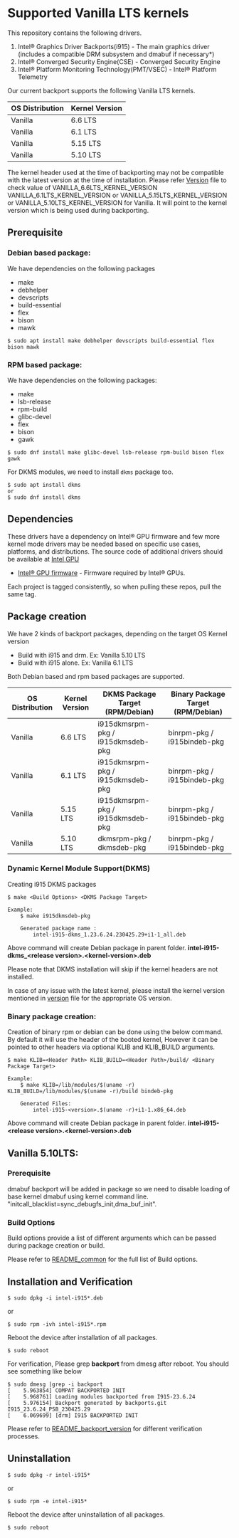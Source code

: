 # Supported Vanilla LTS kernels

This repository contains the following drivers.
1. Intel® Graphics Driver Backports(i915) - The main graphics driver (includes a compatible DRM subsystem and dmabuf if necessary*)
2. Intel® Converged Security Engine(CSE) - Converged Security Engine
3. Intel® Platform Monitoring Technology(PMT/VSEC) - Intel® Platform Telemetry

Our current backport supports the following Vanilla LTS kernels.

| OS Distribution | Kernel Version |
|---|---|
| Vanilla | 6.6 LTS  |
| Vanilla | 6.1 LTS  |
| Vanilla | 5.15 LTS |
| Vanilla | 5.10 LTS |

  The kernel header used at the time of backporting may not be compatible with the latest version at the time of installation.
  Please refer [Version](../versions) file to check value of VANILLA_6.6LTS_KERNEL_VERSION VANILLA_6.1LTS_KERNEL_VERSION or VANILLA_5.15LTS_KERNEL_VERSION or VANILLA_5.10LTS_KERNEL_VERSION for Vanilla. It will point to the kernel version which is being used during backporting.

## Prerequisite

### Debian based package:
We have dependencies on the following packages
  - make
  - debhelper
  - devscripts
  - build-essential
  - flex
  - bison
  - mawk

```
$ sudo apt install make debhelper devscripts build-essential flex bison mawk
```
### RPM based package:
We have dependencies on the following packages:
  - make
  - lsb-release
  - rpm-build
  - glibc-devel
  - flex
  - bison
  - gawk

```
$ sudo dnf install make glibc-devel lsb-release rpm-build bison flex gawk

```
For DKMS modules, we need to install `dkms` package too.
```
$ sudo apt install dkms
or
$ sudo dnf install dkms
```

## Dependencies

 These drivers have a dependency on Intel® GPU firmware and few more kernel mode drivers may be needed based on specific use cases, platforms, and distributions. The source code of additional drivers should be available at [Intel GPU](https://github.com/intel-gpu)

- [Intel® GPU firmware](https://github.com/intel-gpu/intel-gpu-firmware) - Firmware required by Intel® GPUs.

Each project is tagged consistently, so when pulling these repos, pull the same tag.

## Package creation

We have 2 kinds of backport packages, depending on the target OS Kernel version
 - Build with i915 and drm. Ex: Vanilla 5.10 LTS
 - Build with i915 alone. Ex: Vanilla 6.1 LTS

Both Debian based and rpm based packages are supported.

| OS Distribution | Kernel Version | DKMS Package Target (RPM/Debian) | Binary Package Target (RPM/Debian) |
|---|---|---|---|
| Vanilla | 6.6 LTS  | i915dkmsrpm-pkg / i915dkmsdeb-pkg | binrpm-pkg / i915bindeb-pkg |
| Vanilla | 6.1 LTS  | i915dkmsrpm-pkg / i915dkmsdeb-pkg | binrpm-pkg / i915bindeb-pkg |
| Vanilla | 5.15 LTS | i915dkmsrpm-pkg / i915dkmsdeb-pkg | binrpm-pkg / i915bindeb-pkg |
| Vanilla | 5.10 LTS | dkmsrpm-pkg / dkmsdeb-pkg | binrpm-pkg / i915bindeb-pkg |

### Dynamic Kernel Module Support(DKMS)
Creating i915 DKMS packages
```
$ make <Build Options> <DKMS Package Target>

Example:
	$ make i915dkmsdeb-pkg

	Generated package name :
		intel-i915-dkms_1.23.6.24.230425.29+i1-1_all.deb
```
Above command will create Debian package in parent folder. **intel-i915-dkms_<**release version**>.<**kernel-version**>.deb**

Please note that DKMS installation will skip if the kernel headers are not installed.

In case of any issue with the latest kernel, please install the kernel version mentioned in [version](../versions) file for the appropriate OS version.

### Binary package creation:
Creation of binary rpm or debian can be done using the below command.
By default it will use the header of the booted kernel, However it can be pointed to other headers via optional KLIB and KLIB_BUILD arguments.

```
$ make KLIB=<Header Path> KLIB_BUILD=<Header Path>/build/ <Binary Package Target>

Example:
	$ make KLIB=/lib/modules/$(uname -r) KLIB_BUILD=/lib/modules/$(uname -r)/build bindeb-pkg

	Generated Files:
		intel-i915-<version>.$(uname -r)+i1-1.x86_64.deb
```
Above command will create Debian package in parent folder. **intel-i915-<**release version**>.<**kernel-version**>.deb**

## Vanilla 5.10LTS:

### Prerequisite

dmabuf backport will be added in package so we need to disable loading of base kernel dmabuf using kernel command line.
"initcall_blacklist=sync_debugfs_init,dma_buf_init".

### Build Options
Build options provide a list of different arguments which can be passed during package creation or build.

Please refer to [README_common](README_common.md) for the full list of Build options.

## Installation and Verification
```
$ sudo dpkg -i intel-i915*.deb
```
or
```
$ sudo rpm -ivh intel-i915*.rpm
```
Reboot the device after installation of all packages.
```
$ sudo reboot
```
For verification, Please grep **backport** from dmesg after reboot. You should see something like below
```
$ sudo dmesg |grep -i backport
[    5.963854] COMPAT BACKPORTED INIT
[    5.968761] Loading modules backported from I915-23.6.24
[    5.976154] Backport generated by backports.git I915_23.6.24_PSB_230425.29
[    6.069699] [drm] I915 BACKPORTED INIT
```

Please refer to [README_backport_version](README_backport_version.md) for different verification processes.

## Uninstallation
```
$ sudo dpkg -r intel-i915*
```
or
```
$ sudo rpm -e intel-i915*
```
Reboot the device after uninstallation of all packages.
```
$ sudo reboot
```

